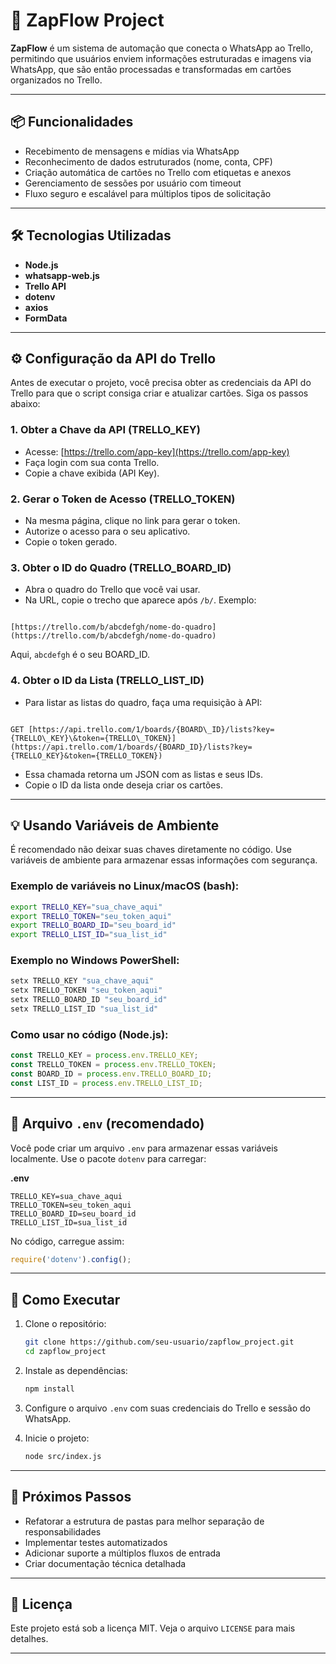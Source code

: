# 🚀 ZapFlow Project

**ZapFlow** é um sistema de automação que conecta o WhatsApp ao Trello, permitindo que usuários enviem informações estruturadas e imagens via WhatsApp, que são então processadas e transformadas em cartões organizados no Trello.

---

## 📦 Funcionalidades

- Recebimento de mensagens e mídias via WhatsApp
- Reconhecimento de dados estruturados (nome, conta, CPF)
- Criação automática de cartões no Trello com etiquetas e anexos
- Gerenciamento de sessões por usuário com timeout
- Fluxo seguro e escalável para múltiplos tipos de solicitação

---

## 🛠️ Tecnologias Utilizadas

- **Node.js**
- **whatsapp-web.js**
- **Trello API**
- **dotenv**
- **axios**
- **FormData**

---

## ⚙️ Configuração da API do Trello

Antes de executar o projeto, você precisa obter as credenciais da API do Trello para que o script consiga criar e atualizar cartões. Siga os passos abaixo:

### 1. Obter a Chave da API (TRELLO_KEY)
- Acesse: [https://trello.com/app-key](https://trello.com/app-key)
- Faça login com sua conta Trello.
- Copie a chave exibida (API Key).

### 2. Gerar o Token de Acesso (TRELLO_TOKEN)
- Na mesma página, clique no link para gerar o token.
- Autorize o acesso para o seu aplicativo.
- Copie o token gerado.

### 3. Obter o ID do Quadro (TRELLO_BOARD_ID)
- Abra o quadro do Trello que você vai usar.
- Na URL, copie o trecho que aparece após `/b/`. Exemplo:
```

[https://trello.com/b/abcdefgh/nome-do-quadro](https://trello.com/b/abcdefgh/nome-do-quadro)

```
Aqui, `abcdefgh` é o seu BOARD_ID.

### 4. Obter o ID da Lista (TRELLO_LIST_ID)
- Para listar as listas do quadro, faça uma requisição à API:

```

GET [https://api.trello.com/1/boards/{BOARD\_ID}/lists?key={TRELLO\_KEY}\&token={TRELLO\_TOKEN}](https://api.trello.com/1/boards/{BOARD_ID}/lists?key={TRELLO_KEY}&token={TRELLO_TOKEN})

````

- Essa chamada retorna um JSON com as listas e seus IDs.
- Copie o ID da lista onde deseja criar os cartões.

---

## 💡 Usando Variáveis de Ambiente

É recomendado não deixar suas chaves diretamente no código. Use variáveis de ambiente para armazenar essas informações com segurança.

### Exemplo de variáveis no Linux/macOS (bash):

```bash
export TRELLO_KEY="sua_chave_aqui"
export TRELLO_TOKEN="seu_token_aqui"
export TRELLO_BOARD_ID="seu_board_id"
export TRELLO_LIST_ID="sua_list_id"
````

### Exemplo no Windows PowerShell:

```powershell
setx TRELLO_KEY "sua_chave_aqui"
setx TRELLO_TOKEN "seu_token_aqui"
setx TRELLO_BOARD_ID "seu_board_id"
setx TRELLO_LIST_ID "sua_list_id"
```

### Como usar no código (Node.js):

```javascript
const TRELLO_KEY = process.env.TRELLO_KEY;
const TRELLO_TOKEN = process.env.TRELLO_TOKEN;
const BOARD_ID = process.env.TRELLO_BOARD_ID;
const LIST_ID = process.env.TRELLO_LIST_ID;
```

---

## 📝 Arquivo `.env` (recomendado)

Você pode criar um arquivo `.env` para armazenar essas variáveis localmente. Use o pacote `dotenv` para carregar:

**.env**

```
TRELLO_KEY=sua_chave_aqui
TRELLO_TOKEN=seu_token_aqui
TRELLO_BOARD_ID=seu_board_id
TRELLO_LIST_ID=sua_list_id
```

No código, carregue assim:

```javascript
require('dotenv').config();
```

---

## 🧪 Como Executar

1. Clone o repositório:
   ```bash
   git clone https://github.com/seu-usuario/zapflow_project.git
   cd zapflow_project
   ```

2. Instale as dependências:
   ```bash
   npm install
   ```

3. Configure o arquivo `.env` com suas credenciais do Trello e sessão do WhatsApp.

4. Inicie o projeto:
   ```bash
   node src/index.js
   ```

---

## 📌 Próximos Passos

- Refatorar a estrutura de pastas para melhor separação de responsabilidades
- Implementar testes automatizados
- Adicionar suporte a múltiplos fluxos de entrada
- Criar documentação técnica detalhada

---

## 📄 Licença

Este projeto está sob a licença MIT. Veja o arquivo `LICENSE` para mais detalhes.

---
